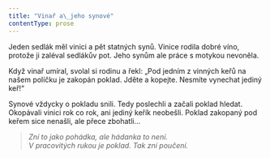 ```yaml
---
title: "Vinař a\_jeho synové"
contentType: prose
---
```


  

Jeden sedlák měl vinici a pět statných synů. Vinice rodila dobré víno, protože ji zaléval sedlákův pot. Jeho synům ale práce s motykou nevoněla.

Když vinař umíral, svolal si rodinu a řekl: „Pod jedním z vinných keřů na našem políčku je zakopán poklad. Jděte a kopejte. Nesmíte vynechat jediný keř!“

Synové vždycky o pokladu snili. Tedy poslechli a začali poklad hledat. Okopávali vinici rok co rok, ani jediný keřík neobešli. Poklad zakopaný pod keřem sice nenašli, ale přece zbohatli…

> _Zní to jako pohádka, ale hádanka to není.  
> V pracovitých rukou je poklad. Tak zní poučení._

